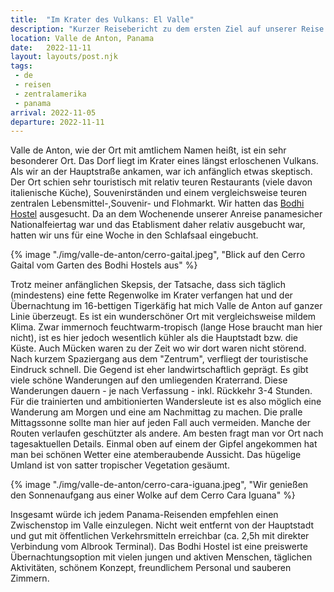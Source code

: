 ```yaml
---
title:  "Im Krater des Vulkans: El Valle"
description: "Kurzer Reisebericht zu dem ersten Ziel auf unserer Reise durch Panama nach dem Verlassen der Region um Panama-Stadt"
location: Valle de Anton, Panama
date:   2022-11-11
layout: layouts/post.njk
tags: 
 - de 
 - reisen 
 - zentralamerika 
 - panama
arrival: 2022-11-05
departure: 2022-11-11
---
```

Valle de Anton, wie der Ort mit amtlichem Namen heißt, ist ein sehr besonderer Ort.
Das Dorf liegt im Krater eines längst erloschenen Vulkans. Als wir an der Hauptstraße ankamen, war ich anfänglich etwas skeptisch.
Der Ort schien sehr touristisch mit relativ teuren Restaurants (viele davon italienische Küche), Souvenirständen und einem vergleichsweise teuren zentralen Lebensmittel-,Souvenir- und Flohmarkt.
Wir hatten das [Bodhi Hostel](https://www.bodhihostels.com) ausgesucht. Da an dem Wochenende unserer Anreise panamesicher Nationalfeiertag war und das Etablisment daher relativ ausgebucht war, hatten wir uns für eine Woche in den Schlafsaal eingebucht.

{% image "./img/valle-de-anton/cerro-gaital.jpeg", "Blick auf den Cerro Gaital vom Garten des Bodhi Hostels aus" %}

Trotz meiner anfänglichen Skepsis, der Tatsache, dass sich täglich (mindestens) eine fette Regenwolke im Krater verfangen hat und der Übernachtung im 16-bettigen Tigerkäfig hat mich Valle de Anton auf ganzer Linie überzeugt.
Es ist ein wunderschöner Ort mit vergleichsweise mildem Klima. Zwar immernoch feuchtwarm-tropisch (lange Hose braucht man hier nicht), ist es hier jedoch wesentlich kühler als die Hauptstadt bzw. die Küste.
Auch Mücken waren zu der Zeit wo wir dort waren nicht störend.
Nach kurzem Spaziergang aus dem "Zentrum", verfliegt der touristische Eindruck schnell. Die Gegend ist eher landwirtschaftlich geprägt.
Es gibt viele schöne Wanderungen auf den umliegenden Kraterrand. Diese Wanderungen dauern - je nach Verfassung - inkl. Rückkehr 3-4 Stunden.
Für die trainierten und ambitionierten Wandersleute ist es also möglich eine Wanderung am Morgen und eine am Nachmittag zu machen.
Die pralle Mittagssonne sollte man hier auf jeden Fall auch vermeiden. Manche der Routen verlaufen geschützter als andere.
Am besten fragt man vor Ort nach tagesaktuellen Details.
Einmal oben auf einem der Gipfel angekommen hat man bei schönen Wetter eine atemberaubende Aussicht. Das hügelige Umland ist von satter tropischer Vegetation gesäumt.

{% image "./img/valle-de-anton/cerro-cara-iguana.jpeg", "Wir genießen den Sonnenaufgang aus einer Wolke auf dem Cerro Cara Iguana" %}

Insgesamt würde ich jedem Panama-Reisenden empfehlen einen Zwischenstop im Valle einzulegen. Nicht weit entfernt von der Hauptstadt und gut mit öffentlichen Verkehrsmitteln erreichbar (ca. 2,5h mit direkter Verbindung vom Albrook Terminal). Das Bodhi Hostel ist eine preiswerte Übernachtungsoption mit vielen jungen und aktiven Menschen, täglichen Aktivitäten, schönem Konzept, freundlichem Personal und sauberen Zimmern.
